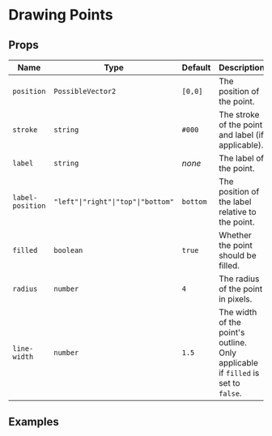 # Drawing Points

<div class="flex items-center justify-center">
  <Graph>
    <Point :position="[0, 0]" />
    <Point :position="[2, 3]" :filled="false" label="(2,3)" />
    <Point :position="[-3, 2]" color="hotpink" label="a" label-position="right" />
    <Point :position="[1.5, -3]" color="#33aabb" label="(1.5,-3)" label-position="top" />
  </Graph>
</div>

## Props

| Name             | Type                               | Default  | Description                                                                      |
| ---------------- | ---------------------------------- | -------- | -------------------------------------------------------------------------------- |
| `position`       | `PossibleVector2`                  | `[0,0]`  | The position of the point.                                                       |
| `stroke`         | `string`                           | `#000`   | The stroke of the point and label (if applicable).                               |
| `label`          | `string`                           | _none_   | The label of the point.                                                          |
| `label-position` | `"left"\|"right"\|"top"\|"bottom"` | `bottom` | The position of the label relative to the point.                                 |
| `filled`         | `boolean`                          | `true`   | Whether the point should be filled.                                              |
| `radius`         | `number`                           | `4`      | The radius of the point in pixels.                                               |
| `line-width`     | `number`                           | `1.5`    | The width of the point's outline. Only applicable if `filled` is set to `false`. |

## Examples
